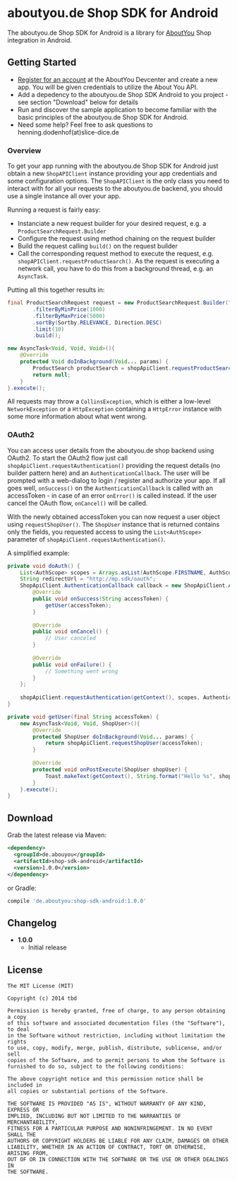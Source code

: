 # aboutyou.de Shop SDK for Android

The aboutyou.de Shop SDK for Android is a library for [AboutYou](http://aboutyou.de) Shop integration in Android.

## Getting Started

* [Register for an account](https://devcenter.aboutyou.de) at the AboutYou Devcenter and create a new app. You will be given credentials to utilize the About You API.
* Add a depedency to the aboutyou.de Shop SDK Android to you project - see section "Download" below for details
* Run and discover the sample application to become familiar with the basic principles of the aboutyou.de Shop SDK for Android.
* Need some help? Feel free to ask questions to henning.dodenhof(at)slice-dice.de

### Overview

To get your app running with the aboutyou.de Shop SDK for Android just obtain a new `ShopAPIClient` instance providing your app credentials and some configuration options. The `ShopAPIClient` is the only class you need to interact with for all your requests to the aboutyou.de backend, you should use a single instance all over your app.
 
Running a request is fairly easy:

* Instanciate a new request builder for your desired request, e.g. a `ProductSearchRequest.Builder`
* Configure the request using method chaining on the request builder
* Build the request calling `build()` on the request builder
* Call the corresponding request method to execute the request, e.g. `shopAPIClient.requestProductSearch()`. As the request is executing a network call, you have to do this from a background thread, e.g. an `AsyncTask`.

Putting all this together results in:
```java
final ProductSearchRequest request = new ProductSearchRequest.Builder("foobar")
        .filterByMinPrice(1000)
        .filterByMaxPrice(5000)
        .sortBy(Sortby.RELEVANCE, Direction.DESC)
        .limit(10)
        .build();

new AsyncTask<Void, Void, Void>(){
    @Override
    protected Void doInBackground(Void... params) {
        ProductSearch productSearch = shopApiClient.requestProductSearch(request);
        return null;
    }
}.execute();
```

All requests may throw a `CollinsException`, which is either a low-level `NetworkException` or a `HttpException` containing a `HttpError` instance with some more information about what went wrong.

### OAuth2

You can access user details from the aboutyou.de shop backend using OAuth2. To start the OAuth2 flow just call `shopApiClient.requestAuthentication()` providing the request details (no builder pattern here) and an `AuthenticationCallback`. The user will be prompted with a web-dialog to login / register and authorize your app. If all goes well, `onSuccess()` on the `AuthenticationCallback` is called with an accessToken - in case of an error `onError()` is called instead. If the user cancel the OAuth flow, `onCancel()` will be called.

With the newly obtained accessToken you can now request a user object using `requestShopUser()`. The `ShopUser` instance that is returned contains only the fields, you requested access to using the `List<AuthScope>` parameter of `shopApiClient.requestAuthentication()`.

A simplified example:
```java
private void doAuth() {
    List<AuthScope> scopes = Arrays.asList(AuthScope.FIRSTNAME, AuthScope.LASTNAME, AuthScope.ID, AuthScope.EMAIL);
    String redirectUrl = "http://mp.sdk/oauth";
    ShopApiClient.AuthenticationCallback callback = new ShopApiClient.AuthenticationCallback() {
        @Override
        public void onSuccess(String accessToken) {
            getUser(accessToken);
        }
    
        @Override
        public void onCancel() {
            // User canceled
        }
    
        @Override
        public void onFailure() {
            // Something went wrong
        }
    };
    
    shopApiClient.requestAuthentication(getContext(), scopes, AuthenticationRequestMode.DEFAULT, redirectUrl, callback);
}

private void getUser(final String accessToken) {
    new AsyncTask<Void, Void, ShopUser>(){
        @Override
        protected ShopUser doInBackground(Void... params) {
            return shopApiClient.requestShopUser(accessToken);
        }
        
        @Override
        protected void onPostExecute(ShopUser shopUser) {
            Toast.makeText(getContext(), String.format("Hello %s", shopUser.getFirstname()), Toast.LENGTH_SHORT).show();
        }        
    }.execute();
}
```

## Download
Grab the latest release via Maven:
```xml
<dependency>
  <groupId>de.abouyou</groupId>
  <artifactId>shop-sdk-android</artifactId>
  <version>1.0.0</version>
</dependency>
```
or Gradle:
```groovy
compile 'de.aboutyou:shop-sdk-android:1.0.0'
```

## Changelog
* **1.0.0**
    * Initial release

## License

    The MIT License (MIT)
    
    Copyright (c) 2014 tbd
    
    Permission is hereby granted, free of charge, to any person obtaining a copy
    of this software and associated documentation files (the "Software"), to deal
    in the Software without restriction, including without limitation the rights
    to use, copy, modify, merge, publish, distribute, sublicense, and/or sell
    copies of the Software, and to permit persons to whom the Software is
    furnished to do so, subject to the following conditions:
    
    The above copyright notice and this permission notice shall be included in
    all copies or substantial portions of the Software.
    
    THE SOFTWARE IS PROVIDED "AS IS", WITHOUT WARRANTY OF ANY KIND, EXPRESS OR
    IMPLIED, INCLUDING BUT NOT LIMITED TO THE WARRANTIES OF MERCHANTABILITY,
    FITNESS FOR A PARTICULAR PURPOSE AND NONINFRINGEMENT. IN NO EVENT SHALL THE
    AUTHORS OR COPYRIGHT HOLDERS BE LIABLE FOR ANY CLAIM, DAMAGES OR OTHER
    LIABILITY, WHETHER IN AN ACTION OF CONTRACT, TORT OR OTHERWISE, ARISING FROM,
    OUT OF OR IN CONNECTION WITH THE SOFTWARE OR THE USE OR OTHER DEALINGS IN
    THE SOFTWARE.
